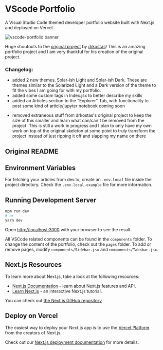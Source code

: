 # VScode Portfolio

A Visual Studio Code themed developer portfolio website built with Next.js and deployed on Vercel.

![vscode-portfolio banner]((https://github.com/dBCooper2/dBCooper.io/blob/main/public/github_imgs/homepage.png))

Huge shoutouts to the [original project](https://github.com/drkostas/drkostas.github.io) by [drkostas](https://github.com/drkostas)! This is an amazing portfolio project and I am very thankful for his creation of the original project.

### Changelog:

+ added 2 new themes, Solar-ish Light and Solar-ish Dark. These are themes similar to the Solarized Light and a Dark version of the theme to fit the vibes I am going for with my portfolio.
+ added some custom tags in Index.jsx to better describe my skills
+ added an Articles section to the "Explorer" Tab, with functionality to post some kind of article/jupyter notebook coming soon

- removed extraneous stuff from drkostas's original project to keep the size of this smaller and learn what can/can't be removed from the project. This is still a work in progress and I plan to only have my own work on top of the original skeleton at some point to truly transform the project instead of just ripping it off and slapping my name on there


## Original README

## Environment Variables

For fetching your articles from dev.to, create an `.env.local` file inside the project directory. Check the `.env.local.example` file for more information.

## Running Development Server

```bash
npm run dev
# or
yarn dev
```

Open [http://localhost:3000](http://localhost:3000) with your browser to see the result.

All VSCode related components can be found in the `components` folder. To change the content of the portfolio, check out the `pages` folder. To add or remove pages, modify `components/Sidebar.jsx` and `components/Tabsbar.jsx`.

## Next.js Resources

To learn more about Next.js, take a look at the following resources:

- [Next.js Documentation](https://nextjs.org/docs) - learn about Next.js features and API.
- [Learn Next.js](https://nextjs.org/learn) - an interactive Next.js tutorial.

You can check out [the Next.js GitHub repository](https://github.com/vercel/next.js/)

## Deploy on Vercel

The easiest way to deploy your Next.js app is to use the [Vercel Platform](https://vercel.com/new?utm_medium=default-template&filter=next.js&utm_source=create-next-app&utm_campaign=create-next-app-readme) from the creators of Next.js.

Check out our [Next.js deployment documentation](https://nextjs.org/docs/deployment) for more details.
